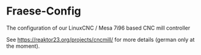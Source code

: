 # Fraese-Config

The configuration of our LinuxCNC / Mesa 7i96 based CNC mill controller

See https://reaktor23.org/projects/cncmill/ for more details (german only at the moment).
